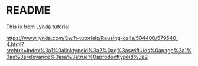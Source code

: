 # README #

This is from Lynda tutorial

https://www.lynda.com/Swift-tutorials/Reusing-cells/504400/579540-4.html?srchtrk=index%3a1%0alinktypeid%3a2%0aq%3aswift+ios%0apage%3a1%0as%3arelevance%0asa%3atrue%0aproducttypeid%3a2

